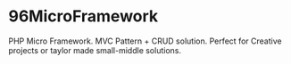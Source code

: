 96MicroFramework
================

PHP Micro Framework. MVC Pattern + CRUD solution. Perfect for Creative projects or taylor made small-middle solutions.
